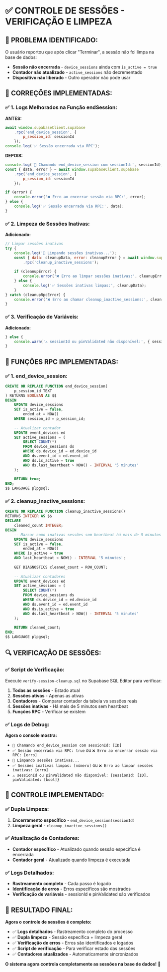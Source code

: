 # ✅ CONTROLE DE SESSÕES - VERIFICAÇÃO E LIMPEZA

## 🎯 **PROBLEMA IDENTIFICADO:**

O usuário reportou que após clicar "Terminar", a sessão não foi limpa na base de dados:
- **Sessão não encerrada** - `device_sessions` ainda com `is_active = true`
- **Contador não atualizado** - `active_sessions` não decrementado
- **Dispositivo não liberado** - Outro operador não pode usar

## 🔧 **CORREÇÕES IMPLEMENTADAS:**

### ✅ **1. Logs Melhorados na Função endSession:**

**ANTES:**
```javascript
await window.supabaseClient.supabase
    .rpc('end_device_session', {
        p_session_id: sessionId
    });
console.log('✅ Sessão encerrada via RPC');
```

**DEPOIS:**
```javascript
console.log('🔄 Chamando end_device_session com sessionId:', sessionId);
const { data, error } = await window.supabaseClient.supabase
    .rpc('end_device_session', {
        p_session_id: sessionId
    });

if (error) {
    console.error('❌ Erro ao encerrar sessão via RPC:', error);
} else {
    console.log('✅ Sessão encerrada via RPC:', data);
}
```

### ✅ **2. Limpeza de Sessões Inativas:**

**Adicionado:**
```javascript
// Limpar sessões inativas
try {
    console.log('🧹 Limpando sessões inativas...');
    const { data: cleanupData, error: cleanupError } = await window.supabaseClient.supabase
        .rpc('cleanup_inactive_sessions');
    
    if (cleanupError) {
        console.error('❌ Erro ao limpar sessões inativas:', cleanupError);
    } else {
        console.log('✅ Sessões inativas limpas:', cleanupData);
    }
} catch (cleanupRpcError) {
    console.error('❌ Erro ao chamar cleanup_inactive_sessions:', cleanupRpcError);
}
```

### ✅ **3. Verificação de Variáveis:**

**Adicionado:**
```javascript
} else {
    console.warn('⚠️ sessionId ou pinValidated não disponível:', { sessionId, pinValidated });
}
```

## 🎯 **FUNÇÕES RPC IMPLEMENTADAS:**

### ✅ **1. end_device_session:**

```sql
CREATE OR REPLACE FUNCTION end_device_session(
    p_session_id TEXT
) RETURNS BOOLEAN AS $$
BEGIN
    UPDATE device_sessions
    SET is_active = false,
        ended_at = NOW()
    WHERE session_id = p_session_id;
    
    -- Atualizar contador
    UPDATE event_devices ed
    SET active_sessions = (
        SELECT COUNT(*)
        FROM device_sessions ds
        WHERE ds.device_id = ed.device_id
        AND ds.event_id = ed.event_id
        AND ds.is_active = true
        AND ds.last_heartbeat > NOW() - INTERVAL '5 minutes'
    );
    
    RETURN true;
END;
$$ LANGUAGE plpgsql;
```

### ✅ **2. cleanup_inactive_sessions:**

```sql
CREATE OR REPLACE FUNCTION cleanup_inactive_sessions()
RETURNS INTEGER AS $$
DECLARE
    cleaned_count INTEGER;
BEGIN
    -- Marcar como inativas sessões sem heartbeat há mais de 5 minutos
    UPDATE device_sessions
    SET is_active = false,
        ended_at = NOW()
    WHERE is_active = true
    AND last_heartbeat < NOW() - INTERVAL '5 minutes';
    
    GET DIAGNOSTICS cleaned_count = ROW_COUNT;
    
    -- Atualizar contadores
    UPDATE event_devices ed
    SET active_sessions = (
        SELECT COUNT(*)
        FROM device_sessions ds
        WHERE ds.device_id = ed.device_id
        AND ds.event_id = ed.event_id
        AND ds.is_active = true
        AND ds.last_heartbeat > NOW() - INTERVAL '5 minutes'
    );
    
    RETURN cleaned_count;
END;
$$ LANGUAGE plpgsql;
```

## 🔍 **VERIFICAÇÃO DE SESSÕES:**

### ✅ **Script de Verificação:**

Execute `verify-session-cleanup.sql` no Supabase SQL Editor para verificar:

1. **Todas as sessões** - Estado atual
2. **Sessões ativas** - Apenas as ativas
3. **Contadores** - Comparar contador da tabela vs sessões reais
4. **Sessões inativas** - Há mais de 5 minutos sem heartbeat
5. **Funções RPC** - Verificar se existem

### ✅ **Logs de Debug:**

**Agora o console mostra:**
- `🔄 Chamando end_device_session com sessionId: [ID]`
- `✅ Sessão encerrada via RPC: true` ou `❌ Erro ao encerrar sessão via RPC: [erro]`
- `🧹 Limpando sessões inativas...`
- `✅ Sessões inativas limpas: [número]` ou `❌ Erro ao limpar sessões inativas: [erro]`
- `⚠️ sessionId ou pinValidated não disponível: {sessionId: [ID], pinValidated: [bool]}`

## 🎯 **CONTROLE IMPLEMENTADO:**

### ✅ **Dupla Limpeza:**
1. **Encerramento específico** - `end_device_session(sessionId)`
2. **Limpeza geral** - `cleanup_inactive_sessions()`

### ✅ **Atualização de Contadores:**
- **Contador específico** - Atualizado quando sessão específica é encerrada
- **Contador geral** - Atualizado quando limpeza é executada

### ✅ **Logs Detalhados:**
- **Rastreamento completo** - Cada passo é logado
- **Identificação de erros** - Erros específicos são mostrados
- **Verificação de variáveis** - sessionId e pinValidated são verificados

## 🎉 **RESULTADO FINAL:**

**Agora o controle de sessões é completo:**

- ✅ **Logs detalhados** - Rastreamento completo do processo
- ✅ **Dupla limpeza** - Sessão específica + limpeza geral
- ✅ **Verificação de erros** - Erros são identificados e logados
- ✅ **Script de verificação** - Para verificar estado das sessões
- ✅ **Contadores atualizados** - Automaticamente sincronizados

**O sistema agora controla completamente as sessões na base de dados!** 🎉
